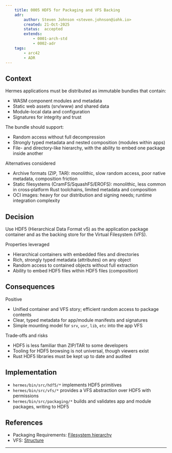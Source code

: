 ```yaml
---
    title: 0005 HDF5 for Packaging and VFS Backing
    adr:
        author: Steven Johnson <steven.johnson@iohk.io>
        created: 21-Oct-2025
        status:  accepted
        extends:
            - 0001-arch-std
            - 0002-adr
    tags:
        - arc42
        - ADR
---
```


## Context

Hermes applications must be distributed as immutable bundles that contain:

* WASM component modules and metadata
* Static web assets (srv/www) and shared data
* Module-local data and configuration
* Signatures for integrity and trust

The bundle should support:

* Random access without full decompression
* Strongly typed metadata and nested composition (modules within apps)
* File- and directory-like hierarchy, with the ability to embed one package inside another

Alternatives considered

* Archive formats (ZIP, TAR): monolithic, slow random access, poor native metadata, composition friction
* Static filesystems (CramFS/SquashFS/EROFS): monolithic, less common in cross‑platform Rust toolchains,
  limited metadata and composition
* OCI images: heavy for our distribution and signing needs; runtime integration complexity

## Decision

Use HDF5 (Hierarchical Data Format v5) as the application package container and as the backing
store for the Virtual Filesystem (VFS).

Properties leveraged

* Hierarchical containers with embedded files and directories
* Rich, strongly typed metadata (attributes) on any object
* Random access to contained objects without full extraction
* Ability to embed HDF5 files within HDF5 files (composition)

## Consequences

Positive

* Unified container and VFS story; efficient random access to package contents
* Clear, typed metadata for app/module manifests and signatures
* Simple mounting model for `srv`, `usr`, `lib`, `etc` into the app VFS

Trade‑offs and risks

* HDF5 is less familiar than ZIP/TAR to some developers
* Tooling for HDF5 browsing is not universal, though viewers exist
* Rust HDF5 libraries must be kept up to date and audited

## Implementation

* `hermes/bin/src/hdf5/*` implements HDF5 primitives
* `hermes/bin/src/vfs/*` provides a VFS abstraction over HDF5 with permissions
* `hermes/bin/src/packaging/*` builds and validates app and module packages, writing to HDF5

## References

* Packaging Requirements:
  [Filesystem hierarchy](../08_concepts/hermes_packaging_requirements/overview.md#the-full-application-filesystem-hierarchy)
* VFS: [Structure](../08_concepts/vfs.md#structure-typical)

---

